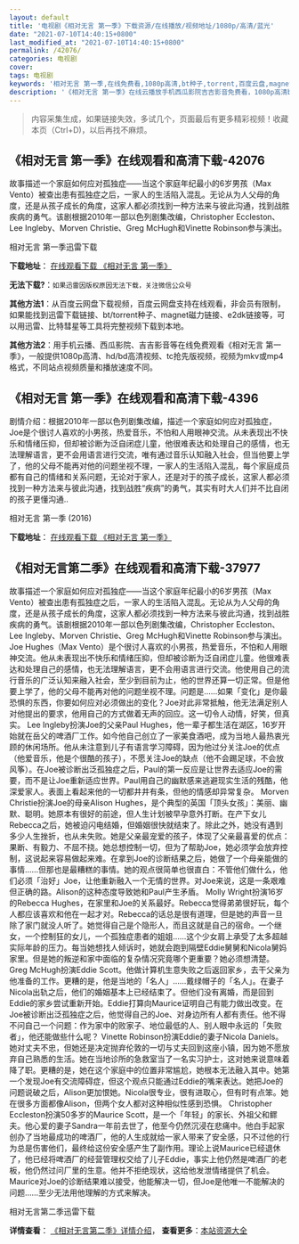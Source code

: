 ```yaml
---
layout: default
title: '电视剧《相对无言 第一季》下载资源/在线播放/视频地址/1080p/高清/蓝光'
date: "2021-07-10T14:40:15+0800"
last_modified_at: "2021-07-10T14:40:15+0800"
permalink: /42076/
categories: 电视剧
cover:
tags: 电视剧
keywords: '相对无言 第一季,在线免费看,1080p高清,bt种子,torrent,百度云盘,magnet,磁力链,迅雷下载资源'
description: '《相对无言 第一季》在线云播放手机西瓜影院吉吉影音免费看，1080p高清bd/hd未删减完整版和tc抢先枪版，mkv/mp4格式，附带bt/torrent种子、magnet/磁力链、百度云盘、网盘资源迅雷下载链接'
---
```


>内容采集生成，如果链接失效，多试几个，页面最后有更多精彩视频！收藏本页（Ctrl+D)，以后再找不麻烦。


## 《相对无言 第一季》在线观看和高清下载-42076

故事描述一个家庭如何应对孤独症——当这个家庭年纪最小的6岁男孩（Max Vento）被查出患有孤独症之后，一家人的生活陷入混乱。无论从为人父母的角度，还是从孩子成长的角度，这家人都必须找到一种方法来与彼此沟通，找到战胜疾病的勇气。该剧根据2010年一部以色列剧集改编，Christopher Eccleston、Lee Ingleby、Morven Christie、Greg McHugh和Vinette Robinson参与演出。</span>


相对无言 第一季迅雷下载

**下载地址**： [在线观看下载 《相对无言 第一季》](https://www.993dy.com//vod-detail-id-10026.html) 


**无法下载?**：`如果迅雷因版权原因无法下载，关注微信公众号 `

**其他方法1**：从百度云网盘下载视频，百度云网盘支持在线观看，非会员有限制，如果能找到迅雷下载链接、bt/torrent种子、magnet磁力链接、e2dk链接等，可以用迅雷、比特彗星等工具将完整视频下载到本地。

**其他方法2**：用手机云播、西瓜影院、吉吉影音等在线免费观看《相对无言 第一季》，一般提供1080p高清、hd/bd高清视频、tc抢先版视频，视频为mkv或mp4格式，不同站点视频质量和播放速度不同。


## 《相对无言 第一季》在线观看和高清下载-4396

剧情介绍：根据2010年一部以色列剧集改编，描述一个家庭如何应对孤独症，Joe是个很讨人喜欢的小男孩，热爱音乐，不怕和人用眼神交流。从未表现出不快乐和情绪压抑，但却被诊断为泛自闭症儿童，他很难表达和处理自己的感情，也无法理解语言，更不会用语言进行交流，唯有通过音乐认知融入社会，但当他要上学了，他的父母不能再对他的问题坐视不理，一家人的生活陷入混乱，每个家庭成员都有自己的情绪和关系问题，无论对于家人，还是对于的孩子成长，这家人都必须找到一种方法来与彼此沟通，找到战胜“疾病”的勇气，其实有时大人们并不比自闭的孩子更懂沟通..


相对无言 第一季 (2016)

**下载地址**： [在线观看下载 《相对无言 第一季》](https://www.btbtdy.me/btdy/dy6104.html) 


## 《相对无言第二季》在线观看和高清下载-37977

故事描述一个家庭如何应对孤独症——当这个家庭年纪最小的6岁男孩（Max Vento）被查出患有孤独症之后，一家人的生活陷入混乱。无论从为人父母的角度，还是从孩子成长的角度，这家人都必须找到一种方法来与彼此沟通，找到战胜疾病的勇气。该剧根据2010年一部以色列剧集改编，Christopher Eccleston、Lee Ingleby、Morven Christie、Greg McHugh和Vinette Robinson参与演出。    Joe Hughes（Max Vento）是个很讨人喜欢的小男孩，热爱音乐，不怕和人用眼神交流。他从未表现出不快乐和情绪压抑，但却被诊断为泛自闭症儿童。他很难表达和处理自己的感情，也无法理解语言，更不会用语言进行交流。他使用自己的流行音乐的广泛认知来融入社会，至少到目前为止，他的世界还算一切正常。但是他要上学了，他的父母不能再对他的问题坐视不理。问题是……如果「变化」是你最恐惧的东西，你要如何应对必须做出的变化？Joe对此非常抵触，他无法满足别人对他提出的要求，他用自己的方式做着无声的回应。这一切令人动情，好笑，但真实。    Lee Ingleby扮演Joe的父亲Paul Hughes，他一辈子都生活在湖区，16岁开始就在岳父的啤酒厂工作。如今他自己创立了一家美食酒吧，成为当地人最热衷光顾的休闲场所。他从未注意到儿子有语言学习障碍，因为他过分关注Joe的优点（他爱音乐，他是个很酷的孩子），不愿关注Joe的缺点（他不会踢足球，不会放风筝）。在Joe被诊断出泛孤独症之后，Paul的第一反应是让世界去适应Joe的需要，而不是让Joe重新适应世界。Paul用自己的幽默感来逃避现实生活的残酷，他深爱家人。表面上看起来他的一切都井井有条，但他的情感却异常复杂。    Morven Christie扮演Joe的母亲Alison Hughes，是个典型的英国「顶头女孩」：美丽、幽默、聪明。她原本有很好的前途，但人生计划被早孕意外打断。在产下女儿Rebecca之后，她被迫闪电结婚，但婚姻很快就结束了。除此之外，她没有遇到多少人生挫折，也从未失败。她是父亲最宠爱的孩子，体现了父亲最喜爱的优点：果断、有毅力、不屈不挠。她总想控制一切，但为了帮助Joe，她必须学会放弃控制，这说起来容易做起来难。在拿到Joe的诊断结果之后，她做了一个母亲能做的事情……但那也是最糟糕的事情。她的观点很简单也很直白：不管他们做什么，他们必须「治好」Joe，让他重新融入一个无情的世界。对Joe来说，这是一条艰难但正确的路。Alison的这种态度导致她和Paul产生矛盾。    Molly Wright扮演16岁的Rebecca Hughes，在家里和Joe的关系最好。Rebecca觉得弟弟很好玩，每个人都应该喜欢和他在一起才对。Rebecca的话总是很有道理，但是她的声音一旦除了家门就没人听了。她觉得自己是个隐形人，而且这就是自己的宿命。一个继女，一个控制狂的女儿，一个孤独症患者的姐姐……这个少女肩上承受了太多超越实际年龄的压力。每当她想找人倾诉时，她就会跑到隔壁Eddie舅舅和Nicola舅妈家里。但是她的叛逆和家中面临的复杂情况究竟哪个更重要？她必须想清楚。    Greg McHugh扮演Eddie Scott。他做计算机生意失败之后返回家乡，去干父亲为他准备的工作。更糟的是，他是当地的「名人」……戴绿帽子的「名人」。在妻子Nicola出轨之后，他们的婚姻基本上已经结束了。但他们没有离婚，而是回到Eddie的家乡尝试重新开始。Eddie打算向Maurice证明自己有能力做出改变。在Joe被诊断出泛孤独症之后，他觉得自己的Joe、对身边所有人都有责任。他不得不问自己一个问题：作为家中的败家子、地位最低的人、别人眼中永远的「失败者」，他还能做些什么呢？    Vinette Robinson扮演Eddie的妻子Nicola Daniels。她对丈夫不忠，但她还是决定抛弃伦敦的一切与丈夫回到这座小镇，因为她不愿放弃自己熟悉的生活。她在当地诊所的急救室当了一名实习护士，这对她来说意味着降了职。更糟的是，她在这个家庭中的位置非常尴尬，她根本无法融入其中。她第一个发现Joe有交流障碍症，但这个观点只能通过Eddie的嘴来表达。她把Joe的问题说破之后，Alison更加恨她。Nicola很专业，很有进取心，但有时有点笨。她在很多方面都像Alison，但两个女人都对这种相似性感到恐惧。    Christopher Eccleston扮演50多岁的Maurice Scott，是一个「年轻」的家长、外祖父和鳏夫。他心爱的妻子Sandra一年前去世了，他至今仍然沉浸在悲痛中。他白手起家创办了当地最成功的啤酒厂，他的人生成就给一家人带来了安全感，只不过他的行为总是伤害他们，最终给这份安全感产生了副作用。理论上说Maurice已经退休了，他已经将啤酒厂的经营管理权交给了儿子Eddie，事实上他仍然是啤酒厂的老板，他仍然过问厂里的生意。他并不拒绝现状，这给他发泄情绪提供了机会。Maurice对Joe的诊断结果难以接受，他能解决一切，但Joe是他唯一不能解决的问题……至少无法用他理解的方式来解决。


相对无言第二季迅雷下载

**详情查看**： [《相对无言第二季》详情介绍](/movie/37977/)， **查看更多**：[本站资源大全](/movie/t/all/)

